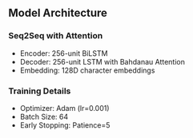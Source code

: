 ## Model Architecture

### Seq2Seq with Attention
- Encoder: 256-unit BiLSTM
- Decoder: 256-unit LSTM with Bahdanau Attention
- Embedding: 128D character embeddings

### Training Details
- Optimizer: Adam (lr=0.001)
- Batch Size: 64
- Early Stopping: Patience=5